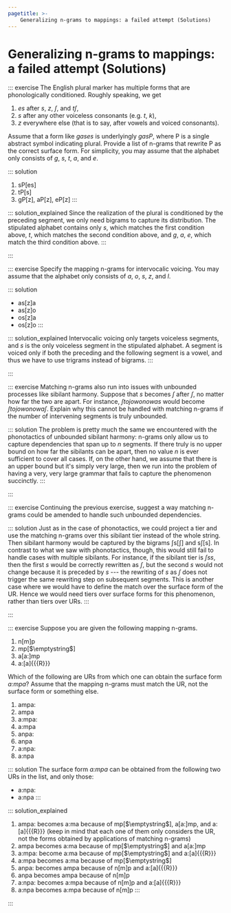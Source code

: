 ```yaml
---
pagetitle: >-
    Generalizing n-grams to mappings: a failed attempt (Solutions)
---
```


# Generalizing n-grams to mappings: a failed attempt (Solutions)

::: exercise
The English plural marker has multiple forms that are phonologically conditioned.
Roughly speaking, we get

1. *es* after *s*, *z*, *ʃ*, and *tʃ*,
2. *s* after any other voiceless consonants (e.g. *t*, *k*),
3. *z* everywhere else (that is to say, after vowels and voiced consonants).

Assume that a form like *gases* is underlyingly *gasP*, where P is a single abstract symbol indicating plural.
Provide a list of n-grams that rewrite P as the correct surface form.
For simplicity, you may assume that the alphabet only consists of *g*, *s*, *t*, *a*, and *e*.

::: solution
1. sP[es]
1. tP[s]
1. gP[z], aP[z], eP[z]
:::

::: solution_explained
Since the realization of the plural is conditioned by the preceding segment, we only need bigrams to capture its distribution.
The stipulated alphabet contains only *s*, which matches the first condition above, *t*, which matches the second condition above, and *g*, *a*, *e*, which match the third condition above.
:::

:::

::: exercise
Specify the mapping n-grams for intervocalic voicing.
You may assume that the alphabet only consists of *a*, *o*, *s*, *z*, and *l*.

::: solution
- as[z]a
- as[z]o
- os[z]a
- os[z]o
:::

::: solution_explained
Intervocalic voicing only targets voiceless segments, and *s* is the only voiceless segment in the stipulated alphabet.
A segment is voiced only if both the preceding and the following segment is a vowel, and thus we have to use trigrams instead of bigrams.
:::

:::

::: exercise
Matching n-grams also run into issues with unbounded processes like sibilant harmony.
Suppose that *s* becomes *ʃ* after *ʃ*, no matter how far the two are apart.
For instance,
*ʃtojowonowas*
would become
*ʃtojowonowaʃ*.
Explain why this cannot be handled with matching n-grams if the number of intervening segments is truly unbounded.

::: solution
The problem is pretty much the same we encountered with the phonotactics of unbounded sibilant harmony: n-grams only allow us to capture dependencies that span up to *n* segments.
If there truly is no upper bound on how far the sibilants can be apart, then no value *n* is ever sufficient to cover all cases.
If, on the other hand, we assume that there is an upper bound but it's simply very large, then we run into the problem of having a very, very large grammar that fails to capture the phenomenon succinctly.
:::

:::

::: exercise
Continuing the previous exercise, suggest a way matching n-grams could be amended to handle such unbounded dependencies.

::: solution
Just as in the case of phonotactics, we could project a tier and use the matching n-grams over this sibilant tier instead of the whole string.
Then sibilant harmony would be captured by the bigrams ʃs[ʃ] and sʃ[s].
In contrast to what we saw with phonotactics, though, this would still fail to handle cases with multiple sibilants.
For instance, if the sibilant tier is *ʃss*, then the first *s* would be correctly rewritten as *ʃ*, but the second *s* would not change because it is preceded by *s* --- the rewriting of *s* as *ʃ* does not trigger the same rewriting step on subsequent segments.
This is another case where we would have to define the match over the surface form of the UR.
Hence we would need tiers over surface forms for this phenomenon, rather than tiers over URs.
:::

:::

::: exercise
Suppose you are given the following mapping n-grams.

1. n[m]p
1. mp[$\emptystring$]
1. a[a:]mp
1. a:[a]{{{R}}}

Which of the following are URs from which one can obtain the surface form *a:mpa*?
Assume that the mapping n-grams must match the UR, not the surface form or something else.

1. ampa:
1. ampa
1. a:mpa:
1. a:mpa
1. anpa:
1. anpa
1. a:npa:
1. a:npa

::: solution
The surface form *a:mpa* can be obtained from the following two URs in the list, and only those:

- a:npa:
- a:npa
:::

::: solution_explained
1. ampa: becomes a:ma because of mp[$\emptystring$], a[a:]mp, and a:[a]{{{R}}} (keep in mind that each one of them only considers the UR, not the forms obtained by applications of matching n-grams)
1. ampa becomes a:ma because of mp[$\emptystring$] and a[a:]mp
1. a:mpa: become a:ma because of mp[$\emptystring$] and a:[a]{{{R}}}
1. a:mpa becomes a:ma because of mp[$\emptystring$]
1. anpa: becomes ampa because of n[m]p and a:[a]{{{R}}}
1. anpa becomes ampa because of n[m]p
1. a:npa: becomes a:mpa because of n[m]p and a:[a]{{{R}}}
1. a:npa becomes a:mpa because of n[m]p
:::

:::
